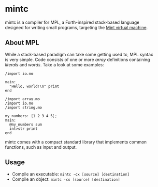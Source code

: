 # mintc
mintc is a compiler for MPL, a Forth-inspired stack-based language designed for writing small programs, targeting the [Mint virtual machine](https://github.com/solarnomad7/mint).

## About MPL
While a stack-based paradigm can take some getting used to, MPL syntax is very simple. Code consists of one or more *array* definitions containing *literals* and *words*. Take a look at some examples:

```
/import io.mo

main:
  "Hello, world!\n" print
end
```

```
/import array.mo
/import io.mo
/import string.mo

my_numbers: [1 2 3 4 5];
main:
  @my_numbers sum
  int>str print
end
```

mintc comes with a compact standard library that implements common functions, such as input and output.

## Usage
- Compile an executable: `mintc -cx [source] [destination]`
- Compile an object: `mintc -co [source] [destination]`
